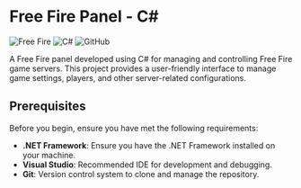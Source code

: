 # Free Fire Panel - C#

![Free Fire](https://img.shields.io/badge/Game-Free%20Fire-blue)
![C#](https://img.shields.io/badge/Language-C%23-green)
![GitHub](https://img.shields.io/badge/Platform-GitHub-lightgrey)

A Free Fire panel developed using C# for managing and controlling Free Fire game servers. This project provides a user-friendly interface to manage game settings, players, and other server-related configurations.


## Prerequisites

Before you begin, ensure you have met the following requirements:

- **.NET Framework**: Ensure you have the .NET Framework installed on your machine.
- **Visual Studio**: Recommended IDE for development and debugging.
- **Git**: Version control system to clone and manage the repository.
